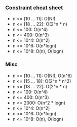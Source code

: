 ### [Constraint cheat sheet](https://www.hackerearth.com/practice/basic-programming/complexity-analysis/time-and-space-complexity/tutorial/)
- n <= [10 ... 11]: O(N!)
- n <= [18 ... 22]: O(2^n * n)
- n <= 100: O(n^4)
- n <= 400: O(n^3)
- n <= 10^4: O(n^2)
- n <= 10^6: O(n*logn)
- n <= 10^8: O(n), O(logn)

### Misc
- n <= [10 ... 11]: O(N!), O(n^6)
- n <= [15 ... 18]: O(2^n * n^2)
- n <= [18 ... 22]: O(2^n * n)
- n <= 100: O(n^4)
- n <= 400: O(n^3)
- n <= 2000: O(n^2 * logn)
- n <= 10^4: O(n^2)
- n <= 10^6: O(n*logn)
- n <= 10^8: O(n), O(logn)